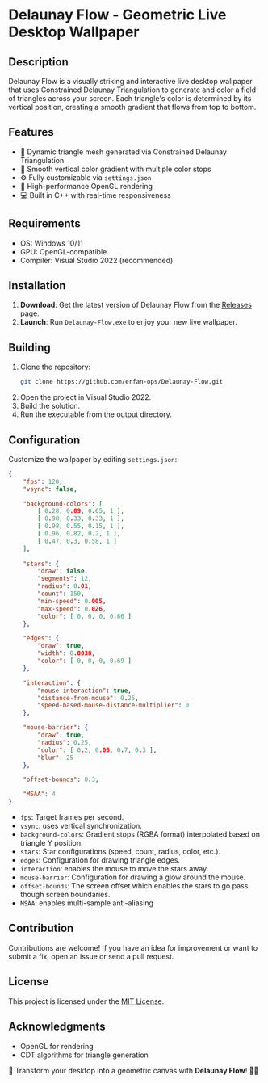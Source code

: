 # Delaunay Flow - Geometric Live Desktop Wallpaper

## Description
Delaunay Flow is a visually striking and interactive live desktop wallpaper that uses Constrained Delaunay Triangulation to generate and color a field of triangles across your screen. Each triangle's color is determined by its vertical position, creating a smooth gradient that flows from top to bottom.

## Features
- 🔺 Dynamic triangle mesh generated via Constrained Delaunay Triangulation
- 🌈 Smooth vertical color gradient with multiple color stops
- ⚙️ Fully customizable via `settings.json`
- 🚀 High-performance OpenGL rendering
- 💻 Built in C++ with real-time responsiveness

## Requirements
- OS: Windows 10/11
- GPU: OpenGL-compatible
- Compiler: Visual Studio 2022 (recommended)

## Installation
1. **Download**: Get the latest version of Delaunay Flow from the [Releases](https://github.com/erfan-ops/Delaunay-Flow/releases) page.
2. **Launch**: Run `Delaunay-Flow.exe` to enjoy your new live wallpaper.

## Building
1. Clone the repository:
   ```bash
   git clone https://github.com/erfan-ops/Delaunay-Flow.git
   ```
2. Open the project in Visual Studio 2022.
3. Build the solution.
4. Run the executable from the output directory.

## Configuration
Customize the wallpaper by editing `settings.json`:
```json
{
    "fps": 120,
    "vsync": false,

    "background-colors": [
        [ 0.28, 0.09, 0.65, 1 ],
        [ 0.98, 0.33, 0.33, 1 ],
        [ 0.98, 0.55, 0.15, 1 ],
        [ 0.96, 0.82, 0.2, 1 ],
        [ 0.47, 0.3, 0.58, 1 ]
    ],
  
    "stars": {
        "draw": false,
        "segments": 12,
        "radius": 0.01,
        "count": 150,
        "min-speed": 0.005,
        "max-speed": 0.026,
        "color": [ 0, 0, 0, 0.66 ]
    },

    "edges": {
        "draw": true,
        "width": 0.0038,
        "color": [ 0, 0, 0, 0.69 ]
    },

    "interaction": {
        "mouse-interaction": true,
        "distance-from-mouse": 0.25,
        "speed-based-mouse-distance-multiplier": 0
    },

    "mouse-barrier": {
        "draw": true,
        "radius": 0.25,
        "color": [ 0.2, 0.05, 0.7, 0.3 ],
        "blur": 25
    },

    "offset-bounds": 0.3,

    "MSAA": 4
}
```

- `fps`: Target frames per second.
- `vsync`: uses vertical synchronization.
- `background-colors`: Gradient stops (RGBA format) interpolated based on triangle Y position.
- `stars`: Star configurations (speed, count, radius, color, etc.).
- `edges`: Configuration for drawing triangle edges.
- `interaction`: enables the mouse to move the stars away.
- `mouse-barrier`: Configuration for drawing a glow around the mouse.
- `offset-bounds`: The screen offset which enables the stars to go pass though screen boundaries.
- `MSAA`: enables multi-sample anti-aliasing

## Contribution
Contributions are welcome! If you have an idea for improvement or want to submit a fix, open an issue or send a pull request.

## License
This project is licensed under the [MIT License](LICENSE).

## Acknowledgments
- OpenGL for rendering
- CDT algorithms for triangle generation

🎨 Transform your desktop into a geometric canvas with **Delaunay Flow**! 🔻✨
